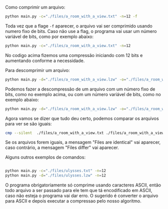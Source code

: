 Como comprimir um arquivo:

```sh
python main.py -c="./files/a_room_with_a_view.txt" -n=12 -f
```

Toda vez que a flage `-f` aparecer, o arquivo vai ser comprimido usando numero fixo de bits. Caso não use a flag, o programa vai usar um número variável de bits, como por exemplo abaixo: 

```sh
python main.py -c="./files/a_room_with_a_view.txt" -n=12 
```

No codigo acima fizemos uma compressão iniciando com 12 bits e aumentando conforme a necessidade.

Para descomprimir um arquivo:

```sh
python main.py -d="./files/a_room_with_a_view.lzw" -o="./files/a_room_with_a_view__dec.txt" -n=12 -f=1
```

Podemos fazer a descompressão de um arquivo com um número fixo de bits, como no exemplo acima, ou com um número variável de bits, como no exemplo abaixo:
```sh
python main.py -d="./files/a_room_with_a_view.lzw" -o="./files/a_room_with_a_view__dec.txt" -n=12
```


Agora vamos se dizer que tudo deu certo, podemos comparar os arquivos para ver se são iguais:

```sh
cmp --silent  ./files/a_room_with_a_view.txt ./files/a_room_with_a_view__dec.txt &&  echo "Files are identical" || echo "Files differ"
```

Se os arquivos forem iguais, a mensagem "Files are identical" vai aparecer, caso contrário, a mensagem "Files differ" vai aparecer.



Alguns outros exemplos de comandos:

```sh

python main.py -c="./files/ulysses.txt" -n=12
python main.py -d="./files/ulysses.lzw" -n=12 
```



O programa obrigatoriamente só comprime usando caracteres ASCII, então todo arquivo a ser passado para ele tem que tá encodificado em ASCII, caso não esteja o programa vai dar erro. O sugerido é converter o arquivo para ASCII e depois executar a compressao pelo nosso algoritmo.